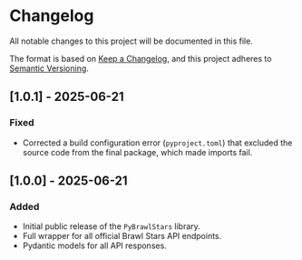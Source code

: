 # Changelog

All notable changes to this project will be documented in this file.

The format is based on [Keep a Changelog](https://keepachangelog.com/en/1.0.0/),
and this project adheres to [Semantic Versioning](https://semver.org/spec/v2.0.0.html).

## [1.0.1] - 2025-06-21

### Fixed
- Corrected a build configuration error (`pyproject.toml`) that excluded the source code from the final package, which made imports fail.

## [1.0.0] - 2025-06-21

### Added
- Initial public release of the `PyBrawlStars` library.
- Full wrapper for all official Brawl Stars API endpoints.
- Pydantic models for all API responses.
